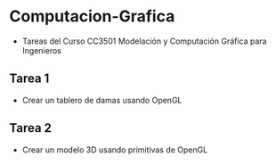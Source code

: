 # Computacion-Grafica

- Tareas del Curso CC3501 Modelación y Computación Gráfica para Ingenieros

## Tarea 1

- Crear un tablero de damas usando OpenGL

## Tarea 2 

- Crear un modelo 3D usando primitivas de OpenGL
